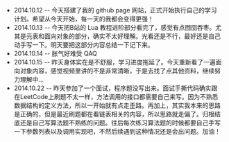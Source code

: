 - 2014.10.12 -- 今天搭建了我的 github page 网站，正式开始执行自己的学习计划。希望从今天开始，每一天的我都会变得更强！
- 2014.10.13 -- 今天把B站的 Lua 教程进阶部分看完了，感觉有点囫囵吞枣。尤其是元表和面向对象的部分，确实不太好理解。光看还是不行，最好还是自己动手写一下。明天要把这部分内容总结一下记下来。
- 2014.10.14 -- 胀气好难受 QAQ
- 2014.10.15 -- 昨天身体实在是不舒服，学习进度拖延了。今天重新看了一遍面向对象内容，感觉视频里讲的不是非常清晰，于是去找了点其他资料，继续努力理解中...
- 2014.10.22 -- 昨天参加了一个面试，程序题没写出来。面试手撕代码确实跟在LeetCode上刷题不太一样，方法调用的接口都需要自己来写。因为不熟悉数据结构的定义方法，所以一开始就有点走歪路。再加上，其实我本来的思路是正确的，但是最近刷题都在看链表相关的内容，所以思路就走偏了。归根结底还是自己写算法题不熟练的问题。往后每次练习算法题的时候都要自己手写一下参数列表以及调用实现吧，不然后续遇到这种情况还是会出问题。加油！

